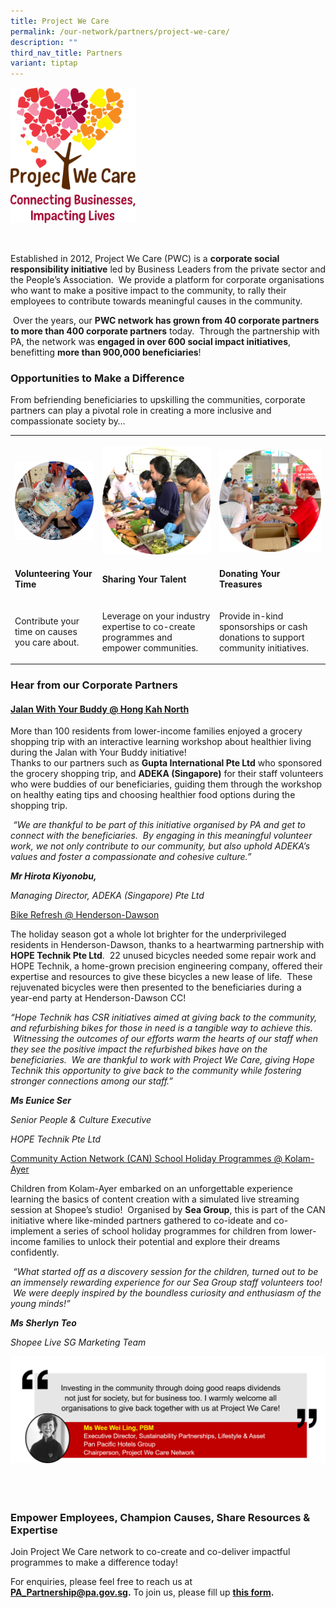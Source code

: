```yaml
---
title: Project We Care
permalink: /our-network/partners/project-we-care/
description: ""
third_nav_title: Partners
variant: tiptap
---
```

<div class="isomer-image-wrapper">
<img style="width:200px" height="auto" width="100%" alt="Project We Care Logo" src="/images/Project%20We%20Care/pwc%20logo.jpg">
</div>
<p>
<br>
</p>
<p>Established in 2012, Project We Care (PWC) is a <strong>corporate social responsibility initiative</strong> led
by Business Leaders from the private sector and the People’s Association.
&nbsp;We provide a platform for corporate organisations who want to make
a positive impact to the community, to rally their employees to contribute
towards meaningful causes in the community.</p>
<p>&nbsp;Over the years, our <strong>PWC network has grown from 40 corporate partners to more than 400 corporate partners</strong> today.
&nbsp;Through the partnership with PA, the network was <strong>engaged in over 600 social impact initiatives</strong>,
benefitting <strong>more than 900,000 beneficiaries</strong>!</p>
<h3><strong>Opportunities to Make a Difference</strong></h3>
<p>From befriending beneficiaries to upskilling the communities, corporate
partners can play a pivotal role in creating a more inclusive and compassionate
society by…</p>
<table style="minWidth: 75px">
<colgroup>
<col>
<col>
<col>
</colgroup>
<tbody>
<tr>
<th rowspan="1" colspan="1">
<p></p>
<div class="isomer-image-wrapper">
<img style="width: 100%" height="auto" width="100%" alt="" src="/images/Time.png">
</div>
</th>
<th rowspan="1" colspan="1">
<p></p>
<div class="isomer-image-wrapper">
<img style="width: 100%" height="auto" width="100%" alt="" src="/images/Talent.png">
</div>
</th>
<th rowspan="1" colspan="1">
<p></p>
<div class="isomer-image-wrapper">
<img style="width: 100%" height="auto" width="100%" alt="" src="/images/Treasures.png">
</div>
</th>
</tr>
<tr>
<td rowspan="1" colspan="1">
<p><strong>Volunteering Your Time</strong>
</p>
</td>
<td rowspan="1" colspan="1">
<p><strong>Sharing Your Talent</strong>
</p>
</td>
<td rowspan="1" colspan="1">
<p><strong>Donating Your Treasures</strong>
</p>
</td>
</tr>
<tr>
<td rowspan="1" colspan="1">
<p>Contribute your time on causes you care about.</p>
</td>
<td rowspan="1" colspan="1">
<p>Leverage on your industry expertise to co-create programmes and empower
communities.</p>
</td>
<td rowspan="1" colspan="1">
<p>Provide in-kind sponsorships or cash donations to support community initiatives.</p>
</td>
</tr>
</tbody>
</table>
<h3><strong>Hear from our Corporate Partners</strong></h3>
<h4><u>Jalan With Your Buddy @ Hong Kah North</u></h4>
<p>More than 100 residents from lower-income families enjoyed a grocery shopping
trip with an interactive learning workshop about healthier living during
the Jalan with Your Buddy initiative!
<br>Thanks to our partners such as <strong>Gupta International Pte Ltd</strong> who
sponsored the grocery shopping trip, and <strong>ADEKA (Singapore)</strong> for
their staff volunteers who were buddies of our beneficiaries, guiding them
through the workshop on healthy eating tips and choosing healthier food
options during the shopping trip.</p>
<p>&nbsp;<em>“We are thankful to be part of this initiative organised by PA and get to connect with the beneficiaries. &nbsp;By engaging in this meaningful volunteer work, we not only contribute to our community, but also uphold ADEKA’s values and foster a compassionate and cohesive culture.”</em>
</p>
<p><strong><em>Mr Hirota Kiyonobu,</em></strong>
</p>
<p><em>Managing Director, ADEKA (Singapore) Pte Ltd</em>
</p>
<p></p>
<p></p>
<p></p>
<p><u>Bike Refresh @ Henderson-Dawson</u>
</p>
<p>The holiday season got a whole lot brighter for the underprivileged residents
in Henderson-Dawson, thanks to a heartwarming partnership with <strong>HOPE Technik Pte Ltd</strong>.
&nbsp;22 unused bicycles needed some repair work and HOPE Technik, a home-grown
precision engineering company, offered their expertise and resources to
give these bicycles a new lease of life. &nbsp;These rejuvenated bicycles
were then presented to the beneficiaries during a year-end party at Henderson-Dawson
CC!</p>
<p><em>“Hope Technik has CSR initiatives aimed at giving back to the community, and refurbishing bikes for those in need is a tangible way to achieve this. &nbsp;Witnessing the outcomes of our efforts warm the hearts of our staff when they see the positive impact the refurbished bikes have on the beneficiaries. &nbsp;We are thankful to work with Project We Care, giving Hope Technik this opportunity to give back to the community while fostering stronger connections among our staff.”</em>
</p>
<p><strong><em>Ms Eunice Ser</em></strong>
</p>
<p><em>Senior People &amp; Culture Executive</em>
</p>
<p><em>HOPE Technik Pte Ltd</em>
</p>
<p></p>
<p></p>
<p><u>Community Action Network (CAN) School Holiday Programmes @ Kolam-Ayer</u>
</p>
<p>Children from Kolam-Ayer embarked on an unforgettable experience learning
the basics of content creation with a simulated live streaming session
at Shopee’s studio! &nbsp;Organised by <strong>Sea Group</strong>, this
is part of the CAN initiative where like-minded partners gathered to co-ideate
and co-implement a series of school holiday programmes for children from
lower-income families to unlock their potential and explore their dreams
confidently.</p>
<p>&nbsp;<em>“What started off as a discovery session for the children, turned out to be an immensely rewarding experience for our Sea Group staff volunteers too! &nbsp;We were deeply inspired by the boundless curiosity and enthusiasm of the young minds!”</em>
</p>
<p><strong><em>Ms Sherlyn Teo</em></strong>
</p>
<p><em>Shopee Live SG Marketing Team</em>
</p>
<p></p>
<div class="isomer-image-wrapper">
<img style="width:600px" height="auto" width="100%" alt="Quote From People's Association CSR Partner" src="/images/Project%20We%20Care/Ms%20Wee%20-%20edited%2031%20Jan%202022.png">
</div>
<p>
<br>
</p>
<h3><br><strong>Empower Employees, Champion Causes, Share Resources &amp; Expertise</strong></h3>
<p>Join Project We Care network to co-create and co-deliver impactful programmes
to make a difference today!</p>
<p>For enquiries, please feel free to reach us at <strong><a href="mailto:PA_Partnership@pa.gov.sg" rel="noopener noreferrer nofollow" target="_blank">PA_Partnership@pa.gov.sg</a>.</strong>&nbsp;To
join us, please fill up&nbsp;<strong><a href="https://go.gov.sg/connectwithprojectwecare" rel="noopener noreferrer nofollow" target="_blank">this form</a>.</strong>
</p>